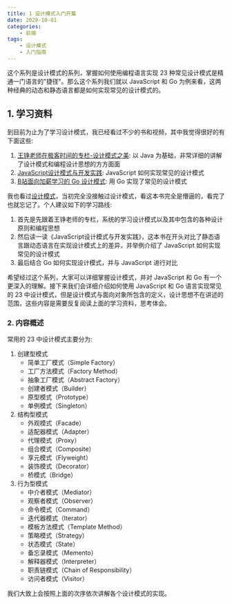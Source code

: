 ```yaml
---
title: 1 设计模式入门开篇
date: 2020-10-01
categories:
    - 前端
tags:
	- 设计模式
	- 入门指南
---
```


这个系列是设计模式的系列，掌握如何使用编程语言实现 23 种常见设计模式是精通一门语言的"捷径"。那么这个系列我们就以 JavaScript 和 Go 为例来看，这两种经典的动态和静态语言都是如何实现常见的设计模式的。

<!-- more -->

## 1. 学习资料
到目前为止为了学习设计模式，我已经看过不少的书和视频，其中我觉得很好的有下面这些:
1. [王铮老师在极客时间的专栏-设计模式之美](https://time.geekbang.org/column/intro/250): 以 Java 为基础，非常详细的讲解了设计模式和编程设计思想的方方面面
2. [JavaScript设计模式与开发实践](https://book.douban.com/subject/26382780/): JavaScript 如何实现常见的设计模式
3. [B站面向加薪学习的 Go 设计模式](https://www.bilibili.com/video/BV1GD4y1D7D3): 用 Go 实现了常见的设计模式

我也看过[设计模式](https://book.douban.com/subject/1052241/)，当初完全没接触过设计模式，看这本书完全是懵逼的，看完了也就忘记了。个人建议如下的学习路线:
1. 首先是先跟着王铮老师的专栏，系统的学习设计模式以及其中包含的各种设计原则和编程思想
2. 然后读一读《JavaScript设计模式与开发实践》，这本书在开头对比了静态语言跟动态语言在实现设计模式上的差异，并举例介绍了 JavaScript 如何实现常见的设计模式
3. 最后结合 Go 如何实现设计模式，并与 JavaScript 进行对比

希望经过这个系列，大家可以详细掌握设计模式，并对 JavaScript 和 Go 有一个更深入的理解。接下来我们会详细介绍如何使用 JavaScript 和 Go 语言实现常见的 23 中设计模式，但是设计模式与面向对象所包含的定义，设计思想不在讲述的范围，这些内容是需要反复阅读上面的学习资料，思考体会。

### 2. 内容概述
常用的 23 中设计模式主要分为:
1. 创建型模式
	- 简单工厂模式（Simple Factory）
	- 工厂方法模式（Factory Method）
	- 抽象工厂模式（Abstract Factory）
	- 创建者模式（Builder）
	- 原型模式（Prototype）
	- 单例模式（Singleton）
2. 结构型模式
	- 外观模式（Facade）
	- 适配器模式（Adapter）
	- 代理模式（Proxy）
	- 组合模式（Composite）
	- 享元模式（Flyweight）
	- 装饰模式（Decorator）
	- 桥模式（Bridge）
3. 行为型模式
	- 中介者模式（Mediator）
	- 观察者模式（Observer）
	- 命令模式（Command）
	- 迭代器模式（Iterator）
	- 模板方法模式（Template Method）
	- 策略模式（Strategy）
	- 状态模式（State）
	- 备忘录模式（Memento）
	- 解释器模式（Interpreter）
	- 职责链模式（Chain of Responsibility）
	- 访问者模式（Visitor）

我们大致上会按照上面的次序依次讲解各个设计模式的实现。
